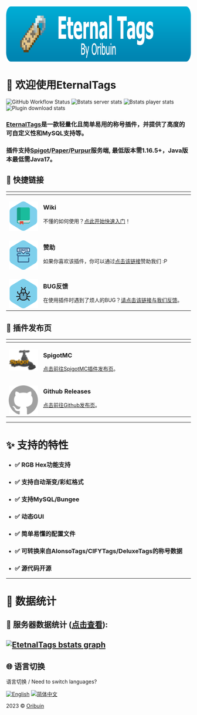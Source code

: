 [<img alt="EternalTags" widget="1000" height="150" src="../images/logo/eternaltags_logo.png"/>](https://github.com/Oribuin/EternalTags)

# 👋 欢迎使用EternalTags

![GitHub Workflow Status](https://img.shields.io/github/actions/workflow/status/Oribuin/EternalTags/gradle.yml?color=%2300B4DB&style=for-the-badge&logo=github)
![Bstats server stats](https://img.shields.io/bstats/servers/11508?color=%2300B4DB&style=for-the-badge&logo=serverless&logoColor=white)
![Bstats player stats](https://img.shields.io/bstats/players/11508?color=%2300B4DB&style=for-the-badge&logo=odnoklassniki&logoColor=white)
![Plugin download stats](https://img.shields.io/spiget/downloads/91842?color=00B4DB&style=for-the-badge&logo=docusign&logoColor=white)

### [EternalTags]是一款轻量化且简单易用的称号插件，并提供了高度的可自定义性和MySQL支持等。

### 插件支持[Spigot]/[Paper]/[Purpur]服务端, 最低版本需1.16.5+，Java版本最低需Java17。

<table>
<thead>
<tr>
<th width="2000" colspan="2">
</th>
<h2>🧭 快捷链接</h2>
</tr>
</thead>
<tbody>
<tr>
  <td width="80" align="center" valign="top">
    <br>
    <a href="https://github.com/Oribuin/EternalTags/wiki"><img src="../images/icon/bookmark.svg"></a>
  </td>
  <td valign="top">
    <h3>Wiki</h3>
    <p>
      不懂的如何使用？<a href="https://github.com/Oribuin/EternalTags/wiki">点此开始快速入门</a>！
    </p>
  </td>
</tr>
<tr>
  <td width="80" align="center" valign="top">
    <br>
    <a href="https://patreon.com/RosewoodDevelopment"><img src="../images/icon/donate.svg"></a>
  </td>
  <td valign="top">
    <h3>赞助</h3>
    <p>
      如果你喜欢该插件，你可以通过<a href="https://patreon.com/RosewoodDevelopment">点击该链接</a>赞助我们 :P
    </p>
  </td>
</tr>
<tr>
  <td width="80" align="center" valign="top">
    <br>
    <a href="https://github.com/Oribuin/EternalTags/issues"><img src="../images/icon/bug.svg"></a>
  </td>
  <td>
    <h3>BUG反馈</h3>
    <p>
      在使用插件时遇到了烦人的BUG？<a href="https://github.com/Oribuin/EternalTags/issues">请点击该链接与我们反馈</a>。
    </p>
  </td>
</tr>
</tbody>
</table>

<table>
<thead>
<tr>
<th width="2000" colspan="2">
</th>
<h2>🚀 插件发布页</h2>
</tr>
</thead>
<tbody>
<tr>
  <td width="80" align="center" valign="top">
    <br>
    <a href="https://www.spigotmc.org/resources/91842"><img src="../images/logo/spigotmc.png"></a>
  </td>
  <td valign="top">
    <h3>SpigotMC</h3>
    <p>
      <a href="https://www.spigotmc.org/resources/91842">点击前往SpigotMC插件发布页</a>。
    </p>
  </td>
</tr>
<tr>
  <td width="80" align="center" valign="top">
    <br>
    <a href="https://github.com/Oribuin/EternalTags/releases"><img src="../images/logo/github-mark.svg"></a>
  </td>
  <td valign="top">
    <h3>Github Releases</h3>
    <p>
      <a href="https://github.com/Oribuin/EternalTags/releases">点击前往Github发布页</a>。
    </p>
  </td>
</tr>
</tbody>
</table>

---
# ✨ 支持的特性
- ### ✅ RGB Hex功能支持
- ### ✅ 支持自动渐变/彩虹格式
- ### ✅ 支持MySQL/Bungee
- ### ✅ 动态GUI
- ### ✅ 简单易懂的配置文件
- ### ✅ 可转换来自AlonsoTags/CIFYTags/DeluxeTags的称号数据
- ### ✅ 源代码开源

---
# 🎨 数据统计

## 🌌 服务器数据统计 ([点击查看](https://bstats.org/plugin/bukkit/EternalTags/11508)):
[![EtetnalTags bstats graph](https://bstats.org/signatures/bukkit/EternalTags.svg)](https://bstats.org/signatures/bukkit/EternalTags.svg)
---

## 🌐 语言切换

语言切换 / Need to switch languages?

[![English](https://img.shields.io/badge/English-Click%20me-blue?style=flat-square)](https://github.com/Oribuin/EternalTags/blob/main/README.md)
[![简体中文](https://img.shields.io/badge/简体中文-Click%20me-blue?style=flat-square)](https://github.com/Oribuin/EternalTags/blob/main/blob/zh-hans/README.md)

2023 © [Oribuin](https://github.com/Oribuin)

<!-- URL LIST -->
[Spigot]: https://www.spigotmc.org
[Paper]: https://papermc.io
[Purpur]: https://purpurmc.org
[EternalTags]: https://github.com/Oribuin/EternalTags

<!-- Rev1.0 Designed by chencu5958 -->
<!-- SVG icons from svgrepo.com -->